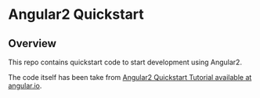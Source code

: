 Angular2 Quickstart
===================

Overview
--------
This repo contains quickstart code to start development using Angular2.

The code itself has been take from [Angular2 Quickstart Tutorial available at angular.io](https://angular.io/docs/ts/latest/quickstart.html).
